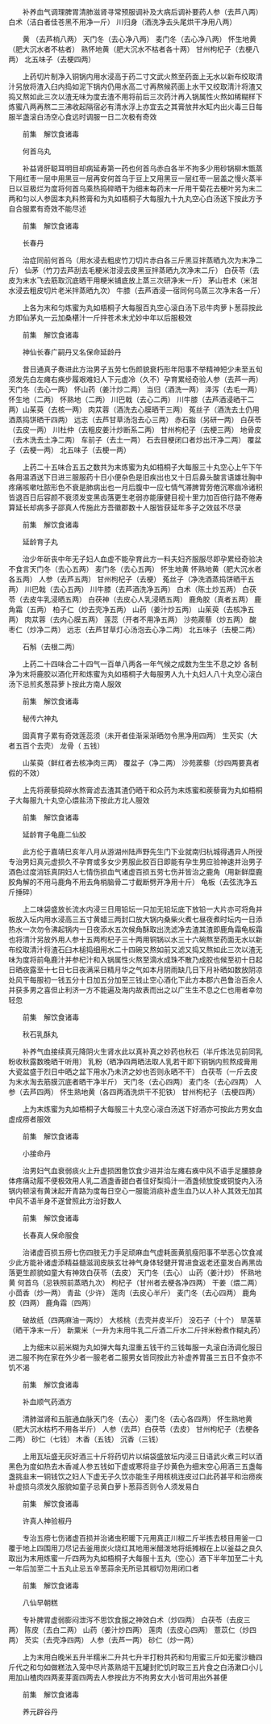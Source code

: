 <!-- { "loadSidebar": true } -->
　　补养血气调理脾胃清肺滋肾寻常预服调补及大病后调补要药人参（去芦八两） 白术（洁白者佳苍黑不用净一斤） 川归身（酒洗净去头尾烘干净用八两）

　　黄 （去芦梢八两） 天门冬（去心净八两） 麦门冬（去心净八两） 怀生地黄（肥大沉水者不枯者） 熟怀地黄（肥大沉水不枯者各十两） 甘州枸杞子（去梗八两） 北五味子（去梗四两）

　　上药切片制净入铜锅内用水浸高于药二寸文武火熬至药面上无水以新布绞取清汁另放将渣入臼内捣如泥下锅内仍用水高二寸再熬候药面上水干又绞取清汁将渣又捣又熬如此三次以渣无味为度去渣不用将前后三次药汁再入锅属性火熬如稀糊样下炼蜜八两再熬二三沸收起隔宿必有清水浮上亦宜去之其膏放井水缸内出火毒三日每服半盏滚白汤空心食远时调服一日二次极有奇效

　　前集　解饮食诸毒

　　何首乌丸

　　补益肾肝聪耳明目却病延寿第一药也何首乌赤白各半不拘多少用砂锅柳木甑蒸下用红枣一层中用黑豆一层再安何首乌于豆上又用黑豆一层红枣一层盖之慢火蒸半日以豆极烂为度将何首乌乘热捣碎晒干为细末每药末一斤用干菊花去梗叶另为末二两和匀以人参固本丸料熬膏和为丸如梧桐子大每服九十九丸空心白汤送下按此方予自合服累有奇效不能尽述

　　前集　解饮食诸毒

　　长春丹

　　治症同前何首乌（用水浸去粗皮竹刀切片赤白各三斤黑豆拌蒸晒九次为末净二斤） 仙茅（竹刀去芦刮去毛粳米泔浸去皮黑豆拌蒸晒九次净末二斤） 白茯苓（去皮为末水飞去筋取沉底晒干用粳米铺底放上蒸三次研净末一斤） 茅山苍术（米泔水浸去粗皮切片老米拌蒸晒九次） 牛膝（去芦酒浸一宿同何乌蒸三次净末各一斤）

　　上各为末和匀炼蜜为丸如梧桐子大每服百丸空心滚白汤下忌牛肉萝卜葱蒜按此方即仙茅丸一云加桑椹汁一斤拌苍术末尤妙中年以后服极效

　　前集　解饮食诸毒

　　神仙长春广嗣丹又名保命延龄丹

　　昔日通真子奏进此方治男子五劳七伤颜貌衰朽形年阳事不举精神短少未至五旬须发先白左瘫右痪步履艰难妇人下元虚冷（久不）孕育累经奇验人参（去芦一两） 天门冬（去心一两） 怀山药（姜汁炒二两） 当归（酒洗一两） 泽泻（去毛一两） 怀生地（二两） 怀熟地（二两） 川巴戟（去心二两） 川牛膝（去芦酒浸晒干二两）山茱萸（去核一两） 肉苁蓉（酒洗去心膜晒干三两） 菟丝子（酒洗去土仍用酒蒸捣饼晒干四两） 远志（去芦甘草汤泡去心三两） 赤石脂（另研一两） 白茯苓（去皮一两） 川杜仲（去粗皮姜汁炒断系二两） 甘州枸杞子（去梗三两） 地骨皮（去木洗去土净二两） 车前子（去土一两） 石去目梗闭口者炒出汗净二两） 覆盆子（去梗一两） 北五味子（去梗一两）

　　上药二十五味合五五之数共为末炼蜜为丸如梧桐子大每服三十丸空心上午下午各用温酒送下日进三服服药十日小便杂色是旧疾出也又十日后鼻头酸言语雄壮胸中疼痛咳嗽吐脓形色不衰是肺病出也一月后腹中一应七情气滞脾胃劳倦沉寒痼冷诸积皆退百日后容颜不衰须发变黑齿落更生老弱亦能康健目视十里力加百倍行路不倦寿算延长却病多子邵真人传施此方吾徽郡数十人服皆获延年多子之效兹不尽录

　　前集　解饮食诸毒

　　延龄育子丸

　　治少年斫丧中年无子妇人血虚不能孕育此方一料夫妇齐服服尽即孕累经奇验决不食言天门冬（去心五两） 麦门冬（去心五两） 怀生地黄 怀熟地黄（肥大沉水者各五两） 人参（去芦五两） 甘州枸杞子（去梗） 菟丝子（净洗酒蒸捣饼晒干五两） 川巴戟（去心五两） 川牛膝（去芦酒洗净五两） 白术（陈土炒五两） 白茯苓（去皮牛乳浸晒五两） 白茯神（去皮心人乳浸晒五两） 鹿角胶（真者五两） 鹿角霜（五两） 柏子仁（炒去壳净五两） 山药（姜汁炒五两） 山茱萸（去核净五两） 肉苁蓉（去内心膜五两） 莲蕊（开者不用净五两） 沙苑蒺藜（炒五两） 酸枣仁（炒净二两） 远志（去芦甘草灯心汤泡去心净二两） 北五味子（去梗二两）

　　石斛（去根二两）

　　上药二十四味合二十四气一百单八两各一年气候之成数为生生不息之妙 各制净为末将鹿胶以酒化开和炼蜜为丸如梧桐子大每服男人九十丸妇人八十丸空心滚白汤下忌煎炙葱蒜萝卜按此方南人服效

　　前集　解饮食诸毒

　　秘传六神丸

　　固真育子累有奇效莲蕊须（未开者佳渐采渐晒勿令黑净用四两） 生芡实（大者五百个去壳） 龙骨（ 五钱）

　　山茱萸（鲜红者去核净肉三两） 覆盆子（净二两） 沙苑蒺藜（炒四两要真者假的不效）

　　上先将蒺藜捣碎水熬膏滤去渣其渣仍晒干和众药为末炼蜜和蒺藜膏为丸如梧桐子大每服九十丸空心煨盐汤下按此方北人服效

　　前集　解饮食诸毒

　　延龄育子龟鹿二仙胶

　　此方伦于嘉靖巳亥年八月从游湖州陆声野先生门下业就南归杭城得遇异人所授专治男妇真元虚损久不孕育或多女少男服此胶百日即能有孕生男应验神速并治男子酒色过度消铄真阴妇人七情伤损血气诸虚百损五劳七伤并皆治之鹿角（用新鲜糜鹿胶角解的不用马鹿角不用去角梢脑骨二寸截断劈开净用十斤） 龟板（去弦洗净五斤捶碎）

　　上二味袋盛放长流水内浸三日用铅坛一只加无铅坛底下放铅一大片亦可将角并板放入坛内用水浸高三五寸黄蜡三两封口放大锅内桑柴火煮七昼夜煮时坛内一日添热水一次勿令沸起锅内一日夜添水五次候角酥取出洗滤净去渣其渣即鹿角霜龟板霜也将清汁另放外用人参十五两枸杞子三十两用铜锅以水三十六碗熬至药面无水以新布绞取清汁将渣石臼木槌捣细用水二十四碗又熬如前又滤又捣又熬如此三次以渣无味为度将前龟鹿汁并参杞汁和入锅属性火熬至滴水成珠不散乃成胶也候至初十日起日晒夜露至十七日七日夜满采日精月华之气如本月阴雨缺几日下月补晒如数放阴凉处风干每服初一钱五分十日加五分加至三钱止空心酒化下此方本郡六邑鲁治百余人并获多男之喜但止利济一方不能遍及海内故表而出之以广生生不息之仁也用者幸勿轻忽

　　前集　解饮食诸毒

　　秋石乳酥丸

　　补养气血接续真元降阴火生肾水此以真补真之妙药也秋石（半斤炼法见前同乳粉收秋露数晚晒干听用） 乳粉（晒净四两晒法取人乳若干即下铜锅内煎熬成膏用大瓷盆盛于烈日中晒之盆下用水乃未济之妙也否则永晒不干） 白茯苓（一斤去皮为末水淘去筋膜沉底者晒干净半斤） 天门冬（去心四两） 麦门冬（去心四两） 人参（去芦四两） 怀生熟地黄（各四两酒洗烘干不犯铁） 甘州枸杞子（去梗四两）

　　上为末炼蜜为丸如梧桐子大每服三十丸空心滚白汤送下好酒亦可按此方男女血虚成痨者服效

　　前集　解饮食诸毒

　　小接命丹

　　治男妇气血衰弱痰火上升虚损困惫饮食少进并治左瘫右痪中风不语手足腰膝身体疼痛动履不便极效用人乳二酒盏香甜白者佳好梨捣汁一酒盏倾放旋或铜旋内入汤锅内顿滚有黄沫起开青路为度每日空心一服能消痰补虚生血乃以人补人其效无加其中风不语半身不遂曾照此方治好数人

　　前集　解饮食诸毒

　　长春真人保命服食

　　治诸虚百损五痨七伤四肢无力手足顽麻血气虚耗面黄肌瘦阳事不举恶心饮食减少此方能补诸虚添精益髓滋润皮肤玄壮神气身体轻健开胃进食返老还童发白再黑齿落更生颜貌如童大有神效白茯苓（去皮） 天门冬（去心） 山药（姜汁炒） 怀熟地黄 何首乌（忌铁照前蒸晒九次） 枸杞子（甘州者去梗各净四两） 干姜（煨二两） 小茴香（炒一两） 青盐（少许） 莲肉（去皮心半斤） 麦门冬（去心四两） 鹿角胶（四两） 鹿角霜（四两）

　　破故纸（四两麻油一两炒） 大核桃（去壳并皮半斤） 没石子（十个） 旱莲草（晒干净末一斤） 新粟米（一升为末用牛乳二斤酒二斤水二斤拌米粉煮作糊丸药）

　　上为细末以前米糊为丸如弹大每丸湿重五钱干约三钱每服一丸滚白汤调化服日进二服不拘在家在外少者一服老者二服男女皆同按此方补虚养胃虽三五日不食亦不饥不渴

　　前集　解饮食诸毒

　　补血顺气药酒方

　　清肺滋肾和五脏通血脉天门冬（去心） 麦门冬（去心各四两） 怀生熟地黄（肥大沉水枯朽不用各半斤） 人参（去芦）白茯苓（去皮） 甘州枸杞子（去梗各二两） 砂仁（七钱） 木香（五钱） 沉香（三钱）

　　上用瓦坛盛无灰好酒三十斤将药切片以绢袋盛放坛内浸三日语武火煮三时以酒黑色为度如热去木香减人参五钱如下虚或寒将韭子炒黄色为细末空心用酒三五盏每盏挑韭末一铜钱饮之妇人下虚无子久饮亦能生子用核桃连皮过口此药甚平和治痨疾补虚损乌须发久服貌如童子忌黄白萝卜葱蒜否则令人须发易白

　　前集　解饮食诸毒

　　许真人神验椒丹

　　专治五痨七伤诸虚百损并治诸虫积暖下元用真正川椒二斤半拣去枝目用釜一口覆于地上四围用刀尽记去釜用炭火烧红其地用米醋泼地将纸摊椒在上以釜益之良久取出为末用炼蜜一斤四两为丸如梧桐子大每服十五丸（空心）酒下半年加至二十丸一年后加至二十五丸止忌五辛葱蒜余无所忌其椒切勿用闭口者

　　前集　解饮食诸毒

　　八仙早朝糕

　　专补脾胃虚弱膨闷泄泻不思饮食服之神效白术（炒四两） 白茯苓（去皮三两） 陈皮（去白二两） 山药（姜汁炒四两） 莲肉（去皮心四两） 薏苡仁（炒四两） 芡实（去壳净四两） 人参（去芦一两） 砂仁（炒一两）

　　上为末用白晚米五升半糯米二升共七升半打粉共药和匀用蜜三斤如无蜜沙糖四斤代之和匀如做糕法入笼中尽片蒸熟焙干瓦罐封贮饥时取三五片食之白汤漱口小儿用加山楂肉四两麦芽面四两去人参按此方不拘男女大小皆可用出外甚便

　　前集　解饮食诸毒

　　养元辟谷丹

